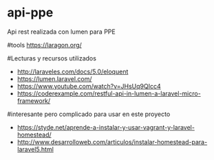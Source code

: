 # api-ppe
Api rest realizada con lumen para PPE

#tools
https://laragon.org/

#Lecturas y recursos utilizados
 - http://laraveles.com/docs/5.0/eloquent
 - https://lumen.laravel.com/
 - https://www.youtube.com/watch?v=JHsUq9QIcc4
 - https://coderexample.com/restful-api-in-lumen-a-laravel-micro-framework/

#interesante pero complicado para usar en este proyecto
 - https://styde.net/aprende-a-instalar-y-usar-vagrant-y-laravel-homestead/
 - http://www.desarrolloweb.com/articulos/instalar-homestead-para-laravel5.html
